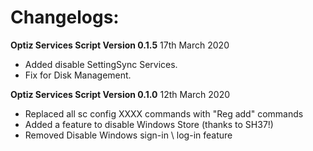 # Changelogs:
**Optiz Services Script Version 0.1.5**
17th March 2020

* Added disable SettingSync Services.
* Fix for Disk Management.


**Optiz Services Script Version 0.1.0**
12th March 2020

* Replaced all sc config XXXX commands with "Reg add" commands
* Added a feature to disable Windows Store (thanks to SH37!)
* Removed Disable Windows sign-in \ log-in feature
